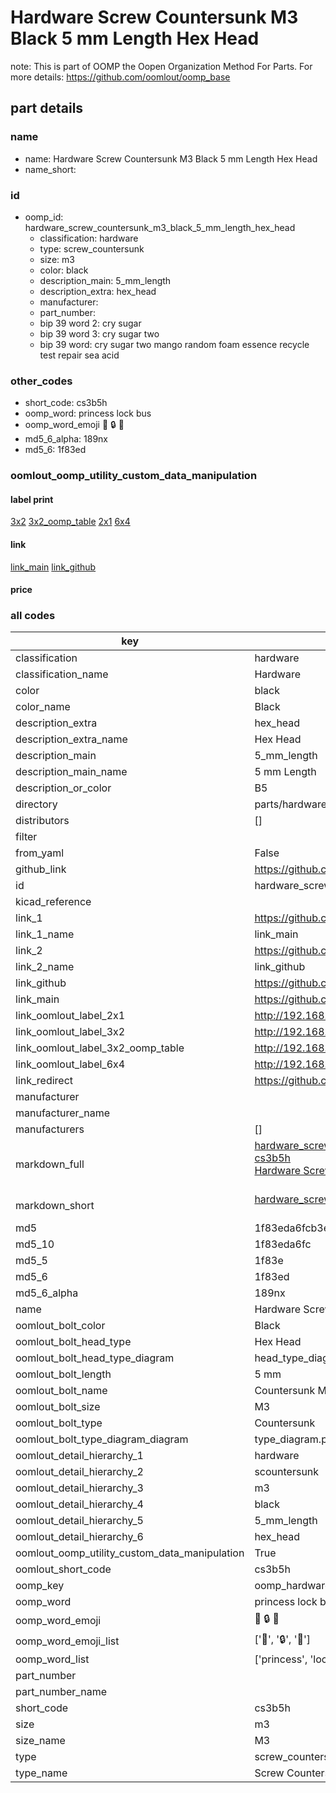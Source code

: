 # Hardware Screw Countersunk M3 Black 5 mm Length Hex Head  

note: This is part of OOMP the Oopen Organization Method For Parts. For more details: https://github.com/oomlout/oomp_base

##  part details
  







### name
* name: Hardware Screw Countersunk M3 Black 5 mm Length Hex Head
* name_short: 
### id
* oomp_id: hardware_screw_countersunk_m3_black_5_mm_length_hex_head
  * classification: hardware
  * type: screw_countersunk
  * size: m3
  * color: black
  * description_main: 5_mm_length
  * description_extra: hex_head
  * manufacturer: 
  * part_number: 
  * bip 39 word 2: cry sugar
  * bip 39 word 3: cry sugar two
  * bip 39 word: cry sugar two mango random foam essence recycle test repair sea acid

### other_codes
* short_code: cs3b5h
* oomp_word: princess lock bus
* oomp_word_emoji :princess: :lock: :bus:
* md5_6_alpha: 189nx
* md5_6: 1f83ed






### oomlout_oomp_utility_custom_data_manipulation
#### label print
[3x2](http://192.168.1.245:1112/?label=oomp%20189nx)
[3x2_oomp_table](http://192.168.1.108:1112/?label=oomp%20189nx)
[2x1](http://192.168.1.242:1112/?label=oomp%20189nx)
[6x4](http://192.168.1.55:1112/?label=oomp%20189nx)    

#### link

[link_main](https://github.com/oomlout/oomlout_oomp_version_1_messy/tree/main/parts/hardware_screw_countersunk_m3_black_5_mm_length_hex_head) [link_github](https://github.com/oomlout/oomlout_oomp_version_1_messy/tree/main/parts/hardware_screw_countersunk_m3_black_5_mm_length_hex_head)                             

#### price







### all codes 
| key | value |  
| --- | --- |  
| classification | hardware |  
| classification_name | Hardware |  
| color | black |  
| color_name | Black |  
| description_extra | hex_head |  
| description_extra_name | Hex Head |  
| description_main | 5_mm_length |  
| description_main_name | 5 mm Length |  
| description_or_color | B5 |  
| directory | parts/hardware_screw_countersunk_m3_black_5_mm_length_hex_head |  
| distributors | [] |  
| filter |  |  
| from_yaml | False |  
| github_link | https://github.com/oomlout/oomlout_oomp_part_src/tree/main/parts/hardware_screw_countersunk_m3_black_5_mm_length_hex_head |  
| id | hardware_screw_countersunk_m3_black_5_mm_length_hex_head |  
| kicad_reference |  |  
| link_1 | https://github.com/oomlout/oomlout_oomp_version_1_messy/tree/main/parts/hardware_screw_countersunk_m3_black_5_mm_length_hex_head |  
| link_1_name | link_main |  
| link_2 | https://github.com/oomlout/oomlout_oomp_version_1_messy/tree/main/parts/hardware_screw_countersunk_m3_black_5_mm_length_hex_head |  
| link_2_name | link_github |  
| link_github | https://github.com/oomlout/oomlout_oomp_version_1_messy/tree/main/parts/hardware_screw_countersunk_m3_black_5_mm_length_hex_head |  
| link_main | https://github.com/oomlout/oomlout_oomp_version_1_messy/tree/main/parts/hardware_screw_countersunk_m3_black_5_mm_length_hex_head |  
| link_oomlout_label_2x1 | http://192.168.1.242:1112/?label=oomp%20189nx |  
| link_oomlout_label_3x2 | http://192.168.1.245:1112/?label=oomp%20189nx |  
| link_oomlout_label_3x2_oomp_table | http://192.168.1.108:1112/?label=oomp%20189nx |  
| link_oomlout_label_6x4 | http://192.168.1.55:1112/?label=oomp%20189nx |  
| link_redirect | https://github.com/oomlout/oomlout_oomp_version_1_messy/tree/main/parts/hardware_screw_countersunk_m3_black_5_mm_length_hex_head |  
| manufacturer |  |  
| manufacturer_name |  |  
| manufacturers | [] |  
| markdown_full | [hardware_screw_countersunk_m3_black_5_mm_length_hex_head](none)<br>[cs3b5h](none)<br>[Hardware Screw Countersunk M3 Black 5 Mm Length Hex Head](none)<br><br> |  
| markdown_short | [hardware_screw_countersunk_m3_black_5_mm_length_hex_head](none)<br><br> |  
| md5 | 1f83eda6fcb3e9a96858d873d77631a9 |  
| md5_10 | 1f83eda6fc |  
| md5_5 | 1f83e |  
| md5_6 | 1f83ed |  
| md5_6_alpha | 189nx |  
| name | Hardware Screw Countersunk M3 Black 5 mm Length Hex Head |  
| oomlout_bolt_color | Black |  
| oomlout_bolt_head_type | Hex Head |  
| oomlout_bolt_head_type_diagram | head_type_diagram.png |  
| oomlout_bolt_length | 5 mm |  
| oomlout_bolt_name | Countersunk M3X5 mm Black (Hex Head) |  
| oomlout_bolt_size | M3 |  
| oomlout_bolt_type | Countersunk |  
| oomlout_bolt_type_diagram_diagram | type_diagram.png |  
| oomlout_detail_hierarchy_1 | hardware |  
| oomlout_detail_hierarchy_2 | scountersunk |  
| oomlout_detail_hierarchy_3 | m3 |  
| oomlout_detail_hierarchy_4 | black |  
| oomlout_detail_hierarchy_5 | 5_mm_length |  
| oomlout_detail_hierarchy_6 | hex_head |  
| oomlout_oomp_utility_custom_data_manipulation | True |  
| oomlout_short_code | cs3b5h |  
| oomp_key | oomp_hardware_screw_countersunk_m3_black_5_mm_length_hex_head |  
| oomp_word | princess lock bus |  
| oomp_word_emoji | :princess: :lock: :bus: |  
| oomp_word_emoji_list | [':princess:', ':lock:', ':bus:'] |  
| oomp_word_list | ['princess', 'lock', 'bus'] |  
| part_number |  |  
| part_number_name |  |  
| short_code | cs3b5h |  
| size | m3 |  
| size_name | M3 |  
| type | screw_countersunk |  
| type_name | Screw Countersunk |  

